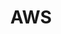 ---
title: "AWS"
layout: category
permalink: /blog/programming/aws/
author_profile: true
taxonomy: AWS
sidebar:
  nav: "categories"
---